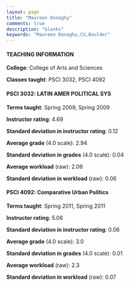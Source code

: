 ```yaml
---
layout: page
title: "Maureen Donaghy" 
comments: true
description: "blanks"
keywords: "Maureen Donaghy,CU,Boulder"
---
```

<head>
<script src="https://ajax.googleapis.com/ajax/libs/jquery/2.1.3/jquery.min.js"></script>
<script src="https://dl.dropboxusercontent.com/s/pc42nxpaw1ea4o9/highcharts.js?dl=0"></script>
<!-- <script src="../assets/js/highcharts.js"></script> -->
<style type="text/css">@font-face {
	font-family: "Bebas Neue";
	src: url(https://www.filehosting.org/file/details/544349/BebasNeue Regular.otf) format("opentype");
	}
	h1.Bebas { 
		font-family: "Bebas Neue", Verdana, Tahoma;
	}
</style>
</head>
	   
#### TEACHING INFORMATION

**College**: College of Arts and Sciences

**Classes taught**: PSCI 3032, PSCI 4092

#### PSCI 3032: LATIN AMER POLITICAL SYS

**Terms taught**: Spring 2009, Spring 2009

**Instructor rating**: 4.69

**Standard deviation in instructor rating**: 0.12

**Average grade** (4.0 scale): 2.94

**Standard deviation in grades** (4.0 scale): 0.04

**Average workload** (raw): 2.06

**Standard deviation in workload** (raw): 0.06

#### PSCI 4092: Comparative Urban Politics

**Terms taught**: Spring 2011, Spring 2011

**Instructor rating**: 5.06

**Standard deviation in instructor rating**: 0.06

**Average grade** (4.0 scale): 3.0

**Standard deviation in grades** (4.0 scale): 0.01

**Average workload** (raw): 2.3

**Standard deviation in workload** (raw): 0.07

